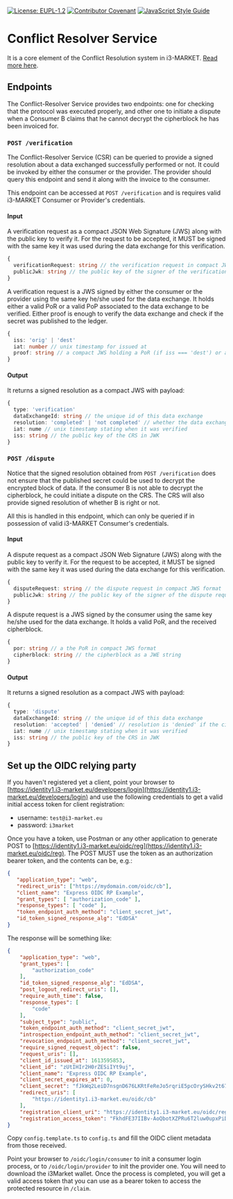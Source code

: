 [![License: EUPL-1.2](https://img.shields.io/badge/license-EUPL--1.2-green.svg)](LICENSE)
[![Contributor Covenant](https://img.shields.io/badge/Contributor%20Covenant-2.1-4baaaa.svg)](CODE_OF_CONDUCT.md)
[![JavaScript Style Guide](https://img.shields.io/badge/code_style-standard-brightgreen.svg)](https://standardjs.com)

# Conflict Resolver Service

It is a core element of the Conflict Resolution system in i3-MARKET. [Read more here](./conflict-resolution.md).

## Endpoints

The Conflict-Resolver Service provides two endpoints: one for checking that the protocol was executed properly, and other one to initiate a dispute when a Consumer B claims that he cannot decrypt the cipherblock he has been invoiced for.

### ```POST /verification```

The Conflict-Resolver Service (CSR) can be queried to provide a signed resolution about a data exchanged successfully performed or not. It could be invoked by either the consumer or the provider. The provider should query this endpoint and send it along with the invoice to the consumer.

This endpoint can be accessed at `POST /verification` and is requires valid i3-MARKET Consumer or Provider's credentials.

#### Input

A verification request as a compact JSON Web Signature (JWS) along with the public key to verify it. For the request to be accepted, it MUST be signed with the same key it was used during the data exchange for this verification.

```typescript
{
  verificationRequest: string // the verification request in compact JWS format
  publicJwk: string // the public key of the signer of the verification request in JWK. It should match one of the public JWKs in the data exchange, either 'orig' or 'dest'
}
```

A verification request is a JWS signed by either the consumer or the provider using the same key he/she used for the data exchange. It holds either a valid PoR or a valid PoP associated to the data exchange to be verified. Either proof is enough to verify the data exchange and check if the secret was published to the ledger.

```typescript
{
  iss: 'orig' | 'dest'
  iat: number // unix timestamp for issued at
  proof: string // a compact JWS holding a PoR (if iss === 'dest') or a PoP (if iss === 'orig'). The proof MUST be signed with the same key used to sign this verificationRequest
}
```

#### Output

It returns a signed resolution as a compact JWS with payload:

```typescript
{
  type: 'verification'
  dataExchangeId: string // the unique id of this data exchange
  resolution: 'completed' | 'not completed' // whether the data exchange has been verified to be complete
  iat: nume // unix timestamp stating when it was verified
  iss: string // the public key of the CRS in JWK
}
```

### ```POST /dispute```

Notice that the signed resolution obtained from `POST /verification` does not ensure that the published secret could be used to decrypt the encrypted block of data. If the consumer B is not able to decrypt the cipherblock, he could initiate a dispute on the CRS. The CRS will also provide signed resolution of whether B is right or not.

All this is handled in this endpoint, which can only be queried if in possession of valid i3-MARKET Consumer's credentials.

#### Input

A dispute request as a compact JSON Web Signature (JWS) along with the public key to verify it. For the request to be accepted, it MUST be signed with the same key it was used during the data exchange for this verification.

```typescript
{
  disputeRequest: string // the dispute request in compact JWS format
  publicJwk: string // the public key of the signer of the dispute request as a JWK. It should match the public JWK 'dest' in the data exchange
}
```

A dispute request is a JWS signed by the consumer using the same key he/she used for the data exchange. It holds a valid PoR, and the received cipherblock.

```typescript
{
  por: string // a the PoR in compact JWS format
  cipherblock: string // the cipherblock as a JWE string
}
```

#### Output

It returns a signed resolution as a compact JWS with payload:

```typescript
{
  type: 'dispute'
  dataExchangeId: string // the unique id of this data exchange
  resolution: 'accepted' | 'denied' // resolution is 'denied' if the cipherblock can be properly decrypted; otherwise is 'accepted'
  iat: nume // unix timestamp stating when it was verified
  iss: string // the public key of the CRS in JWK
}
```

## Set up the OIDC relying party

If you haven't registered yet a client, point your browser to [https://identity1.i3-market.eu/developers/login](https://identity1.i3-market.eu/developers/login) and use the following credentials to get a valid initial access token for client registration:

- username: `test@i3-market.eu`
- password: `i3market`
  
Once you have a token, use Postman or any other application to generate POST to [https://identity1.i3-market.eu/oidc/reg](https://identity1.i3-market.eu/oidc/reg). The POST MUST use the token as an authorization bearer token, and the contents can be, e.g.:

```json
{
   "application_type": "web",
   "redirect_uris": ["https://mydomain.com/oidc/cb"],
   "client_name": "Express OIDC RP Example",
   "grant_types": [ "authorization_code" ],
   "response_types": [ "code" ],
   "token_endpoint_auth_method": "client_secret_jwt",
   "id_token_signed_response_alg": "EdDSA"
}
```

The response will be something like:

```json
{
    "application_type": "web",
    "grant_types": [
        "authorization_code"
    ],
    "id_token_signed_response_alg": "EdDSA",
    "post_logout_redirect_uris": [],
    "require_auth_time": false,
    "response_types": [
        "code"
    ],
    "subject_type": "public",
    "token_endpoint_auth_method": "client_secret_jwt",
    "introspection_endpoint_auth_method": "client_secret_jwt",
    "revocation_endpoint_auth_method": "client_secret_jwt",
    "require_signed_request_object": false,
    "request_uris": [],
    "client_id_issued_at": 1613595853,
    "client_id": "zUtIHIr2H0rZESiIYt9uj",
    "client_name": "Express OIDC RP Example",
    "client_secret_expires_at": 0,
    "client_secret": "fJkWq2LeiD7nsgnD676LKRtFeReJo5rqriE5pcOrySHkv2t67eXviH4KU11ETrZJ_q45yQW137WEaPGJZ1jhtA",
    "redirect_uris": [
        "https://identity1.i3-market.eu/oidc/cb"
    ],
    "registration_client_uri": "https://identity1.i3-market.eu/oidc/reg/zUtIHIr2H0rZESiIYt9uj",
    "registration_access_token": "FkhdFE37IIBv-AoQbotXZPRu6T2luw0upxPiDfTncXK"
}
```

Copy `config.template.ts` to `config.ts` and fill the OIDC client metadata from those received.

Point your browser to `/oidc/login/consumer` to init a consumer login process, or to `/oidc/login/provider` to init the provider one. You will need to download the i3Market wallet. Once the process is completed, you will get a valid access token that you can use as a bearer token to access the protected resource in `/claim`.
